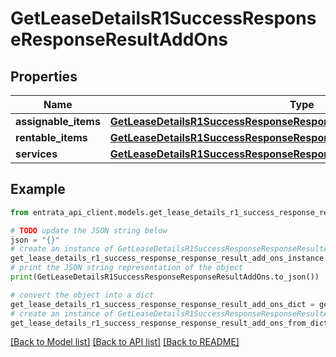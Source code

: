 # GetLeaseDetailsR1SuccessResponseResponseResultAddOns


## Properties

Name | Type | Description | Notes
------------ | ------------- | ------------- | -------------
**assignable_items** | [**GetLeaseDetailsR1SuccessResponseResponseResultAddOnsAssignableItems**](GetLeaseDetailsR1SuccessResponseResponseResultAddOnsAssignableItems.md) |  | 
**rentable_items** | [**GetLeaseDetailsR1SuccessResponseResponseResultAddOnsRentableItems**](GetLeaseDetailsR1SuccessResponseResponseResultAddOnsRentableItems.md) |  | 
**services** | [**GetLeaseDetailsR1SuccessResponseResponseResultAddOnsServices**](GetLeaseDetailsR1SuccessResponseResponseResultAddOnsServices.md) |  | 

## Example

```python
from entrata_api_client.models.get_lease_details_r1_success_response_response_result_add_ons import GetLeaseDetailsR1SuccessResponseResponseResultAddOns

# TODO update the JSON string below
json = "{}"
# create an instance of GetLeaseDetailsR1SuccessResponseResponseResultAddOns from a JSON string
get_lease_details_r1_success_response_response_result_add_ons_instance = GetLeaseDetailsR1SuccessResponseResponseResultAddOns.from_json(json)
# print the JSON string representation of the object
print(GetLeaseDetailsR1SuccessResponseResponseResultAddOns.to_json())

# convert the object into a dict
get_lease_details_r1_success_response_response_result_add_ons_dict = get_lease_details_r1_success_response_response_result_add_ons_instance.to_dict()
# create an instance of GetLeaseDetailsR1SuccessResponseResponseResultAddOns from a dict
get_lease_details_r1_success_response_response_result_add_ons_from_dict = GetLeaseDetailsR1SuccessResponseResponseResultAddOns.from_dict(get_lease_details_r1_success_response_response_result_add_ons_dict)
```
[[Back to Model list]](../README.md#documentation-for-models) [[Back to API list]](../README.md#documentation-for-api-endpoints) [[Back to README]](../README.md)


